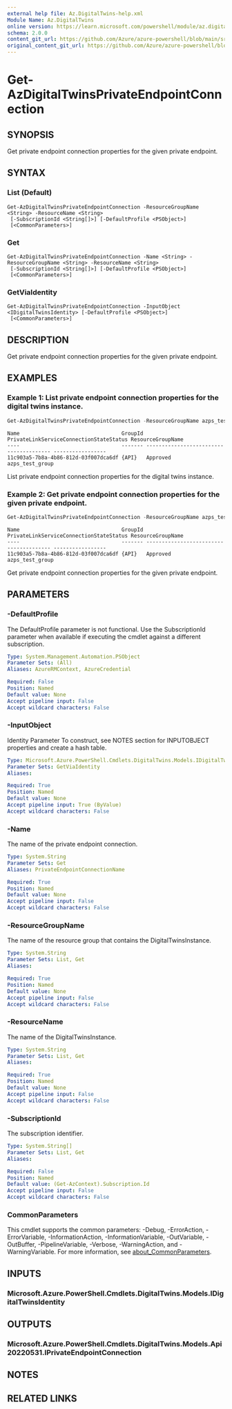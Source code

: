 ```yaml
---
external help file: Az.DigitalTwins-help.xml
Module Name: Az.DigitalTwins
online version: https://learn.microsoft.com/powershell/module/az.digitaltwins/get-azdigitaltwinsprivateendpointconnection
schema: 2.0.0
content_git_url: https://github.com/Azure/azure-powershell/blob/main/src/DigitalTwins/DigitalTwins/help/Get-AzDigitalTwinsPrivateEndpointConnection.md
original_content_git_url: https://github.com/Azure/azure-powershell/blob/main/src/DigitalTwins/DigitalTwins/help/Get-AzDigitalTwinsPrivateEndpointConnection.md
---
```


# Get-AzDigitalTwinsPrivateEndpointConnection

## SYNOPSIS
Get private endpoint connection properties for the given private endpoint.

## SYNTAX

### List (Default)
```
Get-AzDigitalTwinsPrivateEndpointConnection -ResourceGroupName <String> -ResourceName <String>
 [-SubscriptionId <String[]>] [-DefaultProfile <PSObject>]
 [<CommonParameters>]
```

### Get
```
Get-AzDigitalTwinsPrivateEndpointConnection -Name <String> -ResourceGroupName <String> -ResourceName <String>
 [-SubscriptionId <String[]>] [-DefaultProfile <PSObject>]
 [<CommonParameters>]
```

### GetViaIdentity
```
Get-AzDigitalTwinsPrivateEndpointConnection -InputObject <IDigitalTwinsIdentity> [-DefaultProfile <PSObject>]
 [<CommonParameters>]
```

## DESCRIPTION
Get private endpoint connection properties for the given private endpoint.

## EXAMPLES

### Example 1: List private endpoint connection properties for the digital twins instance.
```powershell
Get-AzDigitalTwinsPrivateEndpointConnection -ResourceGroupName azps_test_group -ResourceName azps-digitaltwins-instance
```

```output
Name                                 GroupId PrivateLinkServiceConnectionStateStatus ResourceGroupName
----                                 ------- --------------------------------------- -----------------
11c903a5-7b8a-4b86-812d-03f007dca6df {API}   Approved                                azps_test_group
```

List private endpoint connection properties for the digital twins instance.

### Example 2: Get private endpoint connection properties for the given private endpoint.
```powershell
Get-AzDigitalTwinsPrivateEndpointConnection -ResourceGroupName azps_test_group -ResourceName azps-digitaltwins-instance -Name "11c903a5-7b8a-4b86-812d-03f007dca6df"
```

```output
Name                                 GroupId PrivateLinkServiceConnectionStateStatus ResourceGroupName
----                                 ------- --------------------------------------- -----------------
11c903a5-7b8a-4b86-812d-03f007dca6df {API}   Approved                                azps_test_group
```

Get private endpoint connection properties for the given private endpoint.

## PARAMETERS

### -DefaultProfile
The DefaultProfile parameter is not functional.
Use the SubscriptionId parameter when available if executing the cmdlet against a different subscription.

```yaml
Type: System.Management.Automation.PSObject
Parameter Sets: (All)
Aliases: AzureRMContext, AzureCredential

Required: False
Position: Named
Default value: None
Accept pipeline input: False
Accept wildcard characters: False
```

### -InputObject
Identity Parameter
To construct, see NOTES section for INPUTOBJECT properties and create a hash table.

```yaml
Type: Microsoft.Azure.PowerShell.Cmdlets.DigitalTwins.Models.IDigitalTwinsIdentity
Parameter Sets: GetViaIdentity
Aliases:

Required: True
Position: Named
Default value: None
Accept pipeline input: True (ByValue)
Accept wildcard characters: False
```

### -Name
The name of the private endpoint connection.

```yaml
Type: System.String
Parameter Sets: Get
Aliases: PrivateEndpointConnectionName

Required: True
Position: Named
Default value: None
Accept pipeline input: False
Accept wildcard characters: False
```

### -ResourceGroupName
The name of the resource group that contains the DigitalTwinsInstance.

```yaml
Type: System.String
Parameter Sets: List, Get
Aliases:

Required: True
Position: Named
Default value: None
Accept pipeline input: False
Accept wildcard characters: False
```

### -ResourceName
The name of the DigitalTwinsInstance.

```yaml
Type: System.String
Parameter Sets: List, Get
Aliases:

Required: True
Position: Named
Default value: None
Accept pipeline input: False
Accept wildcard characters: False
```

### -SubscriptionId
The subscription identifier.

```yaml
Type: System.String[]
Parameter Sets: List, Get
Aliases:

Required: False
Position: Named
Default value: (Get-AzContext).Subscription.Id
Accept pipeline input: False
Accept wildcard characters: False
```

### CommonParameters
This cmdlet supports the common parameters: -Debug, -ErrorAction, -ErrorVariable, -InformationAction, -InformationVariable, -OutVariable, -OutBuffer, -PipelineVariable, -Verbose, -WarningAction, and -WarningVariable. For more information, see [about_CommonParameters](http://go.microsoft.com/fwlink/?LinkID=113216).

## INPUTS

### Microsoft.Azure.PowerShell.Cmdlets.DigitalTwins.Models.IDigitalTwinsIdentity

## OUTPUTS

### Microsoft.Azure.PowerShell.Cmdlets.DigitalTwins.Models.Api20220531.IPrivateEndpointConnection

## NOTES

## RELATED LINKS
